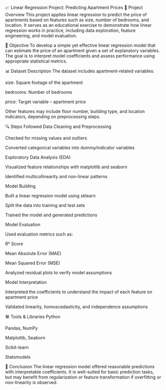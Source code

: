 📈 Linear Regression Project: Predicting Apartment Prices
📝 Project Overview
This project applies linear regression to predict the price of apartments based on features such as size, number of bedrooms, and location. It serves as an educational exercise to demonstrate how linear regression works in practice, including data exploration, feature engineering, and model evaluation.

🎯 Objective
To develop a simple yet effective linear regression model that can estimate the price of an apartment given a set of explanatory variables. The goal is to interpret model coefficients and assess performance using appropriate statistical metrics.

📊 Dataset Description
The dataset includes apartment-related variables:

size: Square footage of the apartment

bedrooms: Number of bedrooms

price: Target variable – apartment price

Other features may include floor number, building type, and location indicators, depending on preprocessing steps.

🔍 Steps Followed
Data Cleaning and Preprocessing

Checked for missing values and outliers

Converted categorical variables into dummy/indicator variables

Exploratory Data Analysis (EDA)

Visualized feature relationships with matplotlib and seaborn

Identified multicollinearity and non-linear patterns

Model Building

Built a linear regression model using sklearn

Split the data into training and test sets

Trained the model and generated predictions

Model Evaluation

Used evaluation metrics such as:

R² Score

Mean Absolute Error (MAE)

Mean Squared Error (MSE)

Analyzed residual plots to verify model assumptions

Model Interpretation

Interpreted the coefficients to understand the impact of each feature on apartment price

Validated linearity, homoscedasticity, and independence assumptions

🛠️ Tools & Libraries
Python

Pandas, NumPy

Matplotlib, Seaborn

Scikit-learn

Statsmodels

📌 Conclusion
The linear regression model offered reasonable predictions with interpretable coefficients. It is well-suited for basic prediction tasks, but may benefit from regularization or feature transformation if overfitting or non-linearity is observed.


